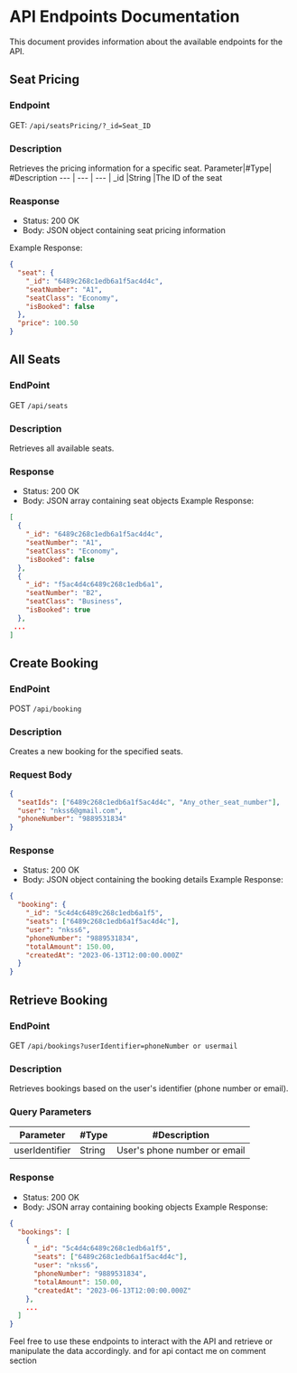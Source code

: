 # API Endpoints Documentation
This document provides information about the available endpoints for the API.

## Seat Pricing

### Endpoint
GET: `/api/seatsPricing/?_id=Seat_ID`

### Description
Retrieves the pricing information for a specific seat.
Parameter|#Type|	#Description
--- | --- | --- |
_id |String	|The ID of the seat

### Reasponse
- Status: 200 OK
- Body: JSON object containing seat pricing information

Example Response:
```json
{
  "seat": {
    "_id": "6489c268c1edb6a1f5ac4d4c",
    "seatNumber": "A1",
    "seatClass": "Economy",
    "isBooked": false
  },
  "price": 100.50
}
```
## All Seats
### EndPoint
GET `/api/seats`

### Description
Retrieves all available seats.

### Response
- Status: 200 OK
- Body: JSON array containing seat objects
Example Response:
```json
[
  {
    "_id": "6489c268c1edb6a1f5ac4d4c",
    "seatNumber": "A1",
    "seatClass": "Economy",
    "isBooked": false
  },
  {
    "_id": "f5ac4d4c6489c268c1edb6a1",
    "seatNumber": "B2",
    "seatClass": "Business",
    "isBooked": true
  },
 ...
]

```
## Create Booking
### EndPoint
POST `/api/booking`

### Description
Creates a new booking for the specified seats.
### Request Body
```json
{
  "seatIds": ["6489c268c1edb6a1f5ac4d4c", "Any_other_seat_number"],
  "user": "nkss6@gmail.com",
  "phoneNumber": "9889531834"
}


```
### Response
- Status: 200 OK
- Body: JSON object containing the booking details
Example Response:
```json
{
  "booking": {
    "_id": "5c4d4c6489c268c1edb6a1f5",
    "seats": ["6489c268c1edb6a1f5ac4d4c"],
    "user": "nkss6",
    "phoneNumber": "9889531834",
    "totalAmount": 150.00,
    "createdAt": "2023-06-13T12:00:00.000Z"
  }
}


```
## Retrieve Booking
### EndPoint
GET `/api/bookings?userIdentifier=phoneNumber or usermail`

### Description
Retrieves bookings based on the user's identifier (phone number or email).

### Query Parameters
Parameter	|#Type|	#Description
--- | --- | --- |
userIdentifier|	String	|User's phone number or email

### Response
- Status: 200 OK
- Body: JSON array containing  booking objects
Example Response:
```json
{
  "bookings": [
    {
      "_id": "5c4d4c6489c268c1edb6a1f5",
      "seats": ["6489c268c1edb6a1f5ac4d4c"],
      "user": "nkss6",
      "phoneNumber": "9889531834",
      "totalAmount": 150.00,
      "createdAt": "2023-06-13T12:00:00.000Z"
    },
    ...
  ]
}


```

Feel free to use these endpoints to interact with the API and retrieve or manipulate the data accordingly.
and for api contact me on comment section





